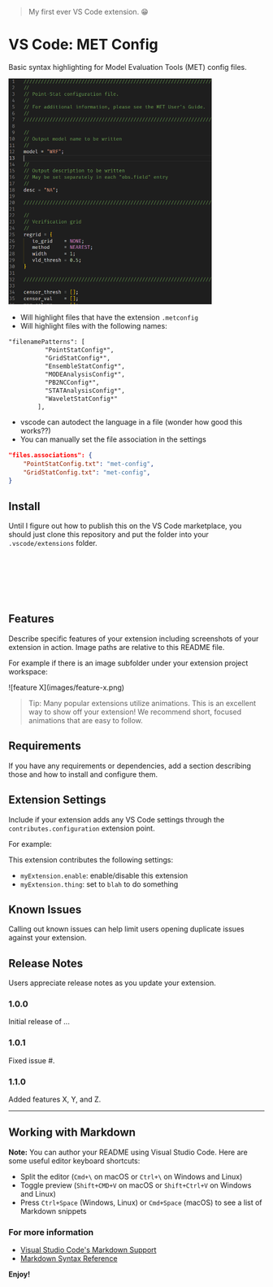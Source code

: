 > My first ever VS Code extension. 😁

# VS Code: MET Config


Basic syntax highlighting for Model Evaluation Tools (MET) config files.

<img src="https://github.com/blaylockbk/vscode-MET-Config/blob/main/images/screenshot.png?raw=true" width=400>



- Will highlight files that have the extension `.metconfig`
- Will highlight files with the following names: 
```
"filenamePatterns": [
          "PointStatConfig*",
          "GridStatConfig*",
          "EnsembleStatConfig*",
          "MODEAnalysisConfig*",
          "PB2NCConfig*",
          "STATAnalysisConfig*",
          "WaveletStatConfig*"
        ],
```

- vscode can autodect the language in a file (wonder how good this works??)
- You can manually set the file association in the settings

```json
"files.associations": {
    "PointStatConfig.txt": "met-config",
    "GridStatConfig.txt": "met-config",
}
```

## Install
Until I figure out how to publish this on the VS Code marketplace, you should just clone this repository and put the folder into your `.vscode/extensions` folder.

<br><br><br><br><br>

## Features

Describe specific features of your extension including screenshots of your extension in action. Image paths are relative to this README file.

For example if there is an image subfolder under your extension project workspace:

\!\[feature X\]\(images/feature-x.png\)

> Tip: Many popular extensions utilize animations. This is an excellent way to show off your extension! We recommend short, focused animations that are easy to follow.

## Requirements

If you have any requirements or dependencies, add a section describing those and how to install and configure them.

## Extension Settings

Include if your extension adds any VS Code settings through the `contributes.configuration` extension point.

For example:

This extension contributes the following settings:

* `myExtension.enable`: enable/disable this extension
* `myExtension.thing`: set to `blah` to do something

## Known Issues

Calling out known issues can help limit users opening duplicate issues against your extension.

## Release Notes

Users appreciate release notes as you update your extension.

### 1.0.0

Initial release of ...

### 1.0.1

Fixed issue #.

### 1.1.0

Added features X, Y, and Z.

-----------------------------------------------------------------------------------------------------------

## Working with Markdown

**Note:** You can author your README using Visual Studio Code.  Here are some useful editor keyboard shortcuts:

* Split the editor (`Cmd+\` on macOS or `Ctrl+\` on Windows and Linux)
* Toggle preview (`Shift+CMD+V` on macOS or `Shift+Ctrl+V` on Windows and Linux)
* Press `Ctrl+Space` (Windows, Linux) or `Cmd+Space` (macOS) to see a list of Markdown snippets

### For more information

* [Visual Studio Code's Markdown Support](http://code.visualstudio.com/docs/languages/markdown)
* [Markdown Syntax Reference](https://help.github.com/articles/markdown-basics/)

**Enjoy!**
